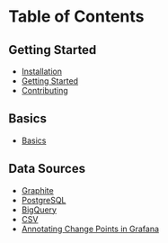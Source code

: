 <!--
 Licensed to the Apache Software Foundation (ASF) under one
 or more contributor license agreements.  See the NOTICE file
 distributed with this work for additional information
 regarding copyright ownership.  The ASF licenses this file
 to you under the Apache License, Version 2.0 (the
 "License"); you may not use this file except in compliance
 with the License.  You may obtain a copy of the License at

   http://www.apache.org/licenses/LICENSE-2.0

 Unless required by applicable law or agreed to in writing,
 software distributed under the License is distributed on an
 "AS IS" BASIS, WITHOUT WARRANTIES OR CONDITIONS OF ANY
 KIND, either express or implied.  See the License for the
 specific language governing permissions and limitations
 under the License.
 -->

# Table of Contents

## Getting Started
- [Installation](INSTALL.md)
- [Getting Started](GETTING_STARTED.md)
- [Contributing](CONTRIBUTING.md)

## Basics
- [Basics](BASICS.md)

## Data Sources
- [Graphite](GRAPHITE.md)
- [PostgreSQL](POSTGRESQL.md)
- [BigQuery](BIG_QUERY.md)
- [CSV](CSV.md)
- [Annotating Change Points in Grafana](GRAFANA.md)
